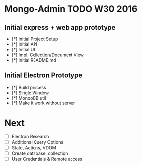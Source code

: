 
# Mongo-Admin TODO W30 2016

## Initial express + web app prototype

- [*] Initial Project Setup
- [*] Initial API
- [*] Initial UI
- [*] Impl. Collection/Document View
- [*] Initial README.md

## Initial Electron Prototype
- [*] Build process
- [*] Single Window
- [*] MongoDB util
- [*] Make it work without server

# Next
- [ ] Electron Research
- [ ] Additional Query Options
- [ ] State, Actions, VDOM
- [ ] Create database, collection
- [ ] User Credentials & Remote access
